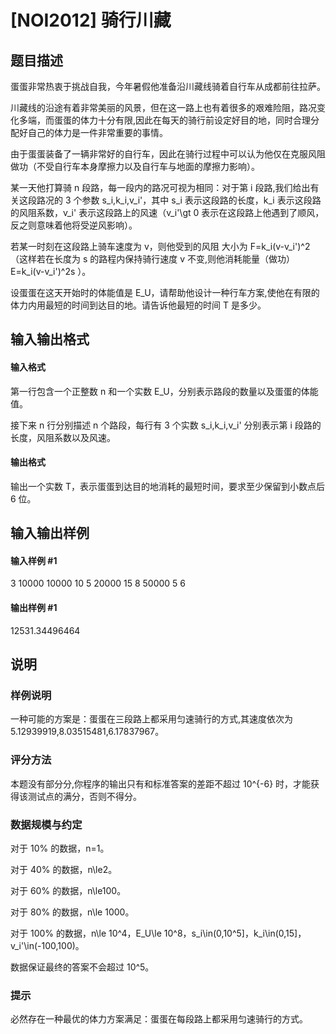 
# [NOI2012] 骑行川藏
## 题目描述
蛋蛋非常热衷于挑战自我，今年暑假他准备沿川藏线骑着自行车从成都前往拉萨。

川藏线的沿途有着非常美丽的风景，但在这一路上也有着很多的艰难险阻，路况变化多端，而蛋蛋的体力十分有限,因此在每天的骑行前设定好目的地，同时合理分配好自己的体力是一件非常重要的事情。

由于蛋蛋装备了一辆非常好的自行车，因此在骑行过程中可以认为他仅在克服风阻做功（不受自行车本身摩擦力以及自行车与地面的摩擦力影响）。

某一天他打算骑 n 段路，每一段内的路况可视为相同：对于第 i 段路,我们给出有关这段路况的 3 个参数 s_i,k_i,v_i'，其中 s_i 表示这段路的长度，k_i 表示这段路的风阻系数，v_i' 表示这段路上的风速（v_i'\gt 0 表示在这段路上他遇到了顺风，反之则意味着他将受逆风影响）。

若某一时刻在这段路上骑车速度为 v，则他受到的风阻
大小为 F=k_i(v-v_i')^2（这样若在长度为 s 的路程内保持骑行速度 v 不变,则他消耗能量（做功）E=k_i(v-v_i')^2s ）。

设蛋蛋在这天开始时的体能值是 E_U，请帮助他设计一种行车方案,使他在有限的体力内用最短的时间到达目的地。请告诉他最短的时间 T 是多少。
## 输入输出格式
#### 输入格式

第一行包含一个正整数 n 和一个实数 E_U，分别表示路段的数量以及蛋蛋的体能值。

接下来 n 行分别描述 n 个路段，每行有 3 个实数 s_i,k_i,v_i' 分别表示第 i 段路的长度，风阻系数以及风速。
#### 输出格式

输出一个实数 T，表示蛋蛋到达目的地消耗的最短时间，要求至少保留到小数点后 6 位。
## 输入输出样例
#### 输入样例 #1
3 10000
10000 10 5
20000 15 8
50000 5 6
#### 输出样例 #1
12531.34496464
## 说明
### 样例说明

一种可能的方案是：蛋蛋在三段路上都采用匀速骑行的方式,其速度依次为 5.12939919,8.03515481,6.17837967。

### 评分方法

本题没有部分分,你程序的输出只有和标准答案的差距不超过 10^{-6} 时，才能获得该测试点的满分，否则不得分。

### 数据规模与约定

对于 10\%  的数据，n=1。

对于 40\%  的数据，n\le2。

对于 60\%  的数据，n\le100。

对于 80\%  的数据，n\le 1000。

对于 100\%  的数据，n\le 10^4，E_U\le 10^8，s_i\in(0,10^5]，k_i\in(0,15]，v_i'\in(-100,100)。

数据保证最终的答案不会超过 10^5。

### 提示

必然存在一种最优的体力方案满足：蛋蛋在每段路上都采用匀速骑行的方式。
